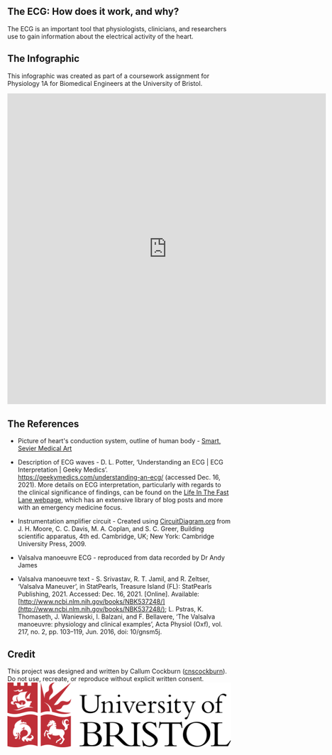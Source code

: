 ## The ECG: How does it work, and why?

The ECG is an important tool that physiologists, clinicians, and researchers use to gain information about the electrical activity of the heart.

## The Infographic

This infographic was created as part of a coursework assignment for Physiology 1A for Biomedical Engineers at the University of Bristol.

<iframe src="http://docs.google.com/gview?url=https://github.com/cnscockburn/ECGInfographic/blob/main/Complete%20Poster%20v1.pdf&embedded=true" style="width:718px; height:700px;" frameborder="0"></iframe>

## The References

- Picture of heart's conduction system, outline of human body - [Smart, Sevier Medical Art](https://smart.servier.com/)

- Description of ECG waves - D. L. Potter, ‘Understanding an ECG | ECG Interpretation | Geeky Medics’. <https://geekymedics.com/understanding-an-ecg/> (accessed Dec. 16, 2021). More details on ECG interpretation, particularly with regards to the clinical significance of findings, can be found on the [Life In The Fast Lane webpage](https://litfl.com/library/), which has an extensive library of blog posts and more with an emergency medicine focus.


- Instrumentation amplifier circuit - Created using [CircuitDiagram.org](https://www.circuit-diagram.org/) from J. H. Moore, C. C. Davis, M. A. Coplan, and S. C. Greer, Building scientific apparatus, 4th ed. Cambridge, UK; New York: Cambridge University Press, 2009.

- Valsalva manoeuvre ECG - reproduced from data recorded by Dr Andy James

- Valsalva manoeuvre text - S. Srivastav, R. T. Jamil, and R. Zeltser, ‘Valsalva Maneuver’, in StatPearls, Treasure Island (FL): StatPearls Publishing, 2021. Accessed: Dec. 16, 2021. [Online]. Available: [http://www.ncbi.nlm.nih.gov/books/NBK537248/](http://www.ncbi.nlm.nih.gov/books/NBK537248/); L. Pstras, K. Thomaseth, J. Waniewski, I. Balzani, and F. Bellavere, ‘The Valsalva manoeuvre: physiology and clinical examples’, Acta Physiol (Oxf), vol. 217, no. 2, pp. 103–119, Jun. 2016, doi: 10/gnsm5j.


## Credit

This project was designed and written by Callum Cockburn ([cnscockburn](https://github.com/cnscockburn)).
Do not use, recreate, or reproduce without explicit written consent.
![University of Bristol logo](https://raw.githubusercontent.com/cnscockburn/ECGInfographic/main/university-of-bristol-logo-png-transparent.png)
